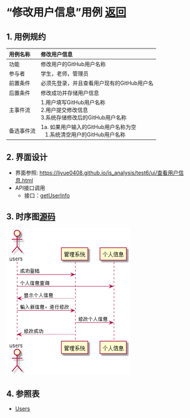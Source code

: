 # “修改用户信息”用例 [返回](../README.md)

## 1. 用例规约

|用例名称|修改用户信息|
|:--|:--|
|功能|修改用户的GitHub用户名称|
|参与者|学生，老师，管理员|
|前置条件|必须先登录，并且查看用户现有的GitHub用户名|
|后置条件| 修改成功并存储用户信息|
|主事件流| 1.用户填写GitHub用户名称 <br/> 2.用户提交修改信息 <br/>3.系统存储修改后的GitHub用户名称|
|备选事件流|1a. 如果用户输入的GitHub用户名称为空 <br/>&nbsp;&nbsp; 1.系统清空用户的GitHub用户名称|

## 2. 界面设计
- 界面参照: https://liyue0408.github.io/is_analysis/test6/ui/查看用户信息.html
- API接口调用
    - 接口：[getUserInfo](../接口/getUserInfo.md)

## 3. 时序图[源码](../时序图/修改用户信息.puml)
![修改用户信息时序图](../时序图/修改用户信息.png)

## 4. 参照表
- [Users](../数据库设计/sql.md/#Users)
